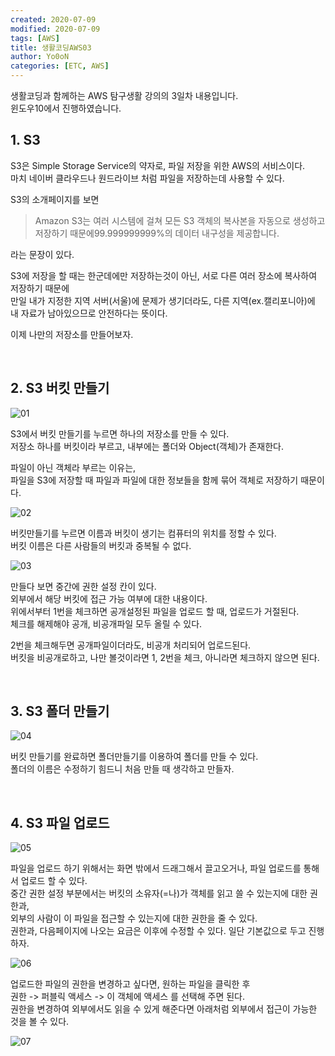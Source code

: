 ```yaml
---
created: 2020-07-09
modified: 2020-07-09
tags: [AWS]
title: 생활코딩AWS03
author: Yo0oN
categories: [ETC, AWS]
---
```


생활코딩과 함께하는 AWS 탐구생활 강의의 3일차 내용입니다.<br>
윈도우10에서 진행하였습니다.

## 1. S3

S3은 Simple Storage Service의 약자로, 파일 저장을 위한 AWS의 서비스이다.<br>
마치 네이버 클라우드나 원드라이브 처럼 파일을 저장하는데 사용할 수 있다.

S3의 소개페이지를 보면<br>

> Amazon S3는 여러 시스템에 걸쳐 모든 S3 객체의 복사본을 자동으로 생성하고 저장하기 때문에99.999999999%의 데이터 내구성을 제공합니다.

라는 문장이 있다.<br>

S3에 저장을 할 때는 한군데에만 저장하는것이 아닌, 서로 다른 여러 장소에 복사하여 저장하기 때문에<br>
만일 내가 지정한 지역 서버(서울)에 문제가 생기더라도, 다른 지역(ex.캘리포니아)에 내 자료가 남아있으므로 안전하다는 뜻이다.

이제 나만의 저장소를 만들어보자.

<br>


## 2. S3 버킷 만들기

![01](https://user-images.githubusercontent.com/53729311/180649359-17bf793e-28b8-4347-bb7a-222a097df126.jpg)

S3에서 버킷 만들기를 누르면 하나의 저장소를 만들 수 있다.<br>
저장소 하나를 버킷이라 부르고, 내부에는 폴더와 Object(객체)가 존재한다.


파일이 아닌 객체라 부르는 이유는,<br>
파일을 S3에 저장할 때 파일과 파일에 대한 정보들을 함께 묶어 객체로 저장하기 때문이다.


![02](https://user-images.githubusercontent.com/53729311/180649361-054d314b-c274-4de7-b666-6cbc7b099d35.jpg)

버킷만들기를 누르면 이름과 버킷이 생기는 컴퓨터의 위치를 정할 수 있다.<br>
버킷 이름은 다른 사람들의 버킷과 중복될 수 없다.<br>

![03](https://user-images.githubusercontent.com/53729311/180649363-c5c4f06a-5826-4521-a5d1-10d223a39311.jpg)

만들다 보면 중간에 권한 설정 칸이 있다.<br>
외부에서 해당 버킷에 접근 가능 여부에 대한 내용이다.<br>
위에서부터 1번을 체크하면 공개설정된 파일을 업로드 할 때, 업로드가 거절된다.<br>
체크를 해제해야 공개, 비공개파일 모두 올릴 수 있다.

2번을 체크해두면 공개파일이더라도, 비공개 처리되어 업로드된다.<br>
버킷을 비공개로하고, 나만 볼것이라면 1, 2번을 체크, 아니라면 체크하지 않으면 된다.<br>

<br>

## 3. S3 폴더 만들기

![04](https://user-images.githubusercontent.com/53729311/180649364-cb3a41c4-3ae5-4584-9866-5a5ea1dffc88.jpg)

버킷 만들기를 완료하면 폴더만들기를 이용하여 폴더를 만들 수 있다.<br>
폴더의 이름은 수정하기 힘드니 처음 만들 때 생각하고 만들자.<br>

<br>

## 4. S3 파일 업로드

![05](https://user-images.githubusercontent.com/53729311/180649366-b75331aa-7ae4-43c0-b632-b9ec1a0f7b31.jpg)

파일을 업로드 하기 위해서는 화면 밖에서 드래그해서 끌고오거나, 파일 업로드를 통해서 업로드 할 수 있다.<br>
중간 권한 설정 부분에서는 버킷의 소유자(=나)가 객체를 읽고 쓸 수 있는지에 대한 권한과,<br>
외부의 사람이 이 파일을 접근할 수 있는지에 대한 권한을 줄 수 있다.<br>
권한과, 다음페이지에 나오는 요금은 이후에 수정할 수 있다. 일단 기본값으로 두고 진행하자.<br>

![06](https://user-images.githubusercontent.com/53729311/180649368-0ef30911-4c68-4b0a-bebb-51dbece53b1f.jpg)

업로드한 파일의 권한을 변경하고 싶다면, 원하는 파일을 클릭한 후<br>
권한 -> 퍼블릭 액세스 -> 이 객체에 액세스 를 선택해 주면 된다.<br>
권한을 변경하여 외부에서도 읽을 수 있게 해준다면 아래처럼 외부에서 접근이 가능한 것을 볼 수 있다.

![07](https://user-images.githubusercontent.com/53729311/180649369-762d83a1-a2e8-4c0f-a548-4124dd88a244.png)
